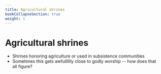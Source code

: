 ```yaml
---
title: Agricultural shrines
bookCollapseSection: true
weight: 1
---
```


# Agricultural shrines

- Shrines honoring agriculture or used in subsistence communities
- Sometimes this gets awfulllllly close to godly worship -- how does that all
  figure?
